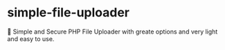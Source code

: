 # simple-file-uploader
🐘 Simple and Secure PHP File Uploader with greate options and very light and easy to use.
